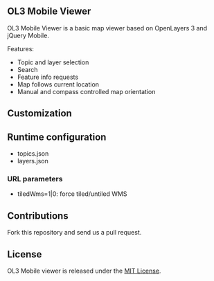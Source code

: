 ## OL3 Mobile Viewer

OL3 Mobile Viewer is a basic map viewer based on OpenLayers 3 and jQuery Mobile.

Features:

* Topic and layer selection
* Search
* Feature info requests
* Map follows current location
* Manual and compass controlled map orientation

## Customization


## Runtime configuration

* topics.json
* layers.json

### URL parameters

* tiledWms=1|0: force tiled/untiled WMS

## Contributions

Fork this repository and send us a pull request.

## License

OL3 Mobile viewer is released under the [MIT License](http://www.opensource.org/licenses/MIT).

